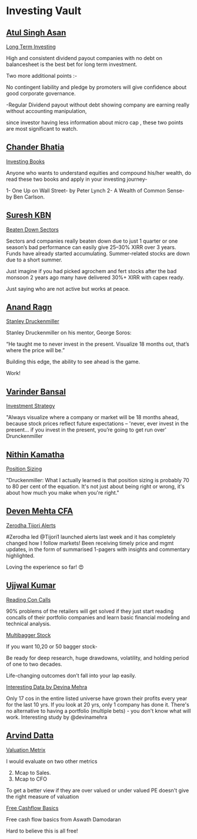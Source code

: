 # **Investing Vault**

## [Atul Singh Asan](https://x.com/Atulsingh_asan)
[Long Term Investing](https://x.com/investorniti/status/1937081329822093519)

High and consistent dividend payout companies with no debt on balancesheet is the best bet for long term investment.

Two more additional points :-

No contingent liability and pledge by promoters will give confidence about good corporate governance.

-Regular Dividend payout without debt showing company are earning really without accounting manipulation,

since investor having less information about micro cap , these two points are most significant to watch.

## [Chander Bhatia](https://x.com/ChanderBhatia01)
[Investing Books](https://x.com/ChanderBhatia01/status/1943319838832640502)

Anyone who wants to understand equities and compound his/her wealth, do read these two books and apply in your investing journey-

1- One Up on Wall Street- by Peter Lynch
2- A Wealth of Common Sense- by Ben Carlson.

## [Suresh KBN](https://x.com/SureshKBN)
[Beaten Down Sectors](https://x.com/SureshKBN/status/1954053211016359992)

Sectors and companies really beaten down due to just 1 quarter or one season’s bad performance can easily give 25–30% XIRR over 3 years. Funds have already started accumulating. Summer-related stocks are down due to a short summer.

Just imagine if you had picked agrochem and fert stocks after the bad monsoon 2 years ago many have delivered 30%+ XIRR with capex ready.

Just saying who are not active but works at peace.


## [Anand Ragn](https://x.com/anandragn)
[Stanley Druckenmiller](https://x.com/anandragn/status/1953630991773577600)

Stanley Druckenmiller on his mentor, George Soros:

“He taught me to never invest in the present. Visualize 18 months out, that’s where the price will be.”

Building this edge, the ability to see ahead is the game.

Work!


## [Varinder Bansal](https://x.com/varinder_bansal)
[Investment Strategy](https://x.com/varinder_bansal/status/1952965403447099557)

"Always visualize where a company or market will be 18 months ahead, because stock prices reflect future expectations – 'never, ever invest in the present... if you invest in the present, you’re going to get run over' Drunckenmiller

## [Nithin Kamatha](https://x.com/Nithin0dha)
[Position Sizing](https://x.com/Nithin0dha/status/1952690739118571991)

"Druckenmiller: What I actually learned is that position sizing is probably 70 to 80 per cent of the equation. It's not just about being right or wrong, it's about how much you make when you're right."

## [Deven Mehta CFA](https://x.com/devenmehta14)
[Zerodha Tijori Alerts](https://x.com/devenmehta14/status/1949698911708356671)

#Zerodha led
@Tijori1
launched alerts last week and it has completely changed how I follow markets! Been receiving timely price and mgmt updates, in the form of summarised 1-pagers with insights and commentary highlighted.

Loving the experience so far! 😍

## [Ujjwal Kumar](https://x.com/ujwal_kr)
[Reading Con Calls](https://x.com/ujwal_kr/status/1957803125009682554)

90% problems of the retailers will get solved if they just start reading concalls of their portfolio companies and learn basic financial modeling and technical analysis.

[Multibagger Stock](https://x.com/ChanderBhatia01/status/1835916760580514265)

If you want 10,20 or 50 bagger stock-

Be ready for deep research, huge drawdowns, volatility, and holding period of one to two decades.

Life-changing outcomes don’t fall into your lap easily.

[Interesting Data by Devina Mehra](https://x.com/ActusDei/status/1893505478807752767)

Only 17 cos in the entire listed universe have grown their profits every year for the last 10 yrs. 
If you look at 20 yrs, only 1 company has done it. There's no alternative to having a portfolio (multiple bets) - you don't know what will work. 
Interesting study by @devinamehra

## [Arvind Datta](https://x.com/datta_arvind/status/1873765177369538642)
[Valuation Metrix](https://x.com/datta_arvind/status/1873765177369538642)

I would evaluate on two other metrics

2. Mcap to Sales.
2. Mcap to CFO

To get a better view if they are over valued or under valued
PE doesn't give the right measure of valuation

[Free Cashflow Basics](https://x.com/IFB_podcast/status/1886037856314896807)

Free cash flow basics from Aswath Damodaran

Hard to believe this is all free!
